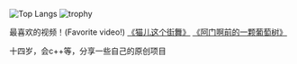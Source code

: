 ![Top Langs](https://github-readme-stats.vercel.app/api/top-langs/?username=Stanley)
![trophy](https://github-profile-trophy.vercel.app/?username=Stanley)

最喜欢的视频！(Favorite video!)
[《猫儿这个街舞》](https://tgfile.lixvyao.com/d/BAACAgQAAxkDAAIFlGiAqf0tpAs0oBcxBVc-sBmYIz9vAAJTGwACDV0AAVA0Uqnnux-iSDYE)
[《阿门啊前的一颗葡萄树》](https://tgfile.lixvyao.com/d/BAACAgQAAxkDAAIFlWiAryEEXR3Hkz5cF8hkVLmehBtUAAJWGwACDV0AAVB5YTF3bzoSkDYE)

十四岁，会c++等，分享一些自己的原创项目


